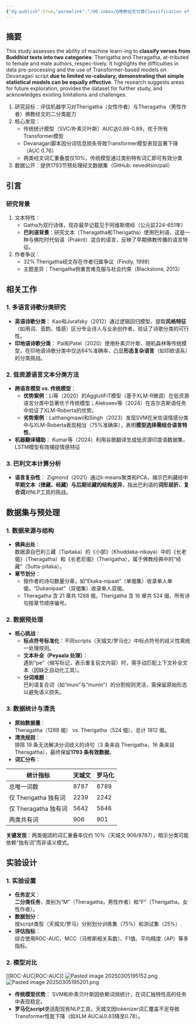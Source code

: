 ```yaml
---
{"dg-publish":true,"permalink":"/00 inbox/@佛教经文分类Classification of Buddhist Verses/","created":"2025-03-05T16:16:13.978+08:00","updated":"2025-03-05T19:57:20.208+08:00"}
---
```




## 摘要
This study assesses the ability of machine learn-ing to **classify verses from Buddhist texts into two categories**: Therigatha and Theragatha, at-tributed to female and male authors, respec-tively. It highlights the difficulties in data pre-processing and the use of Transformer-based models on Devanagari script **due to limited vo-cabulary, demonstrating that simple statistical models can be equally effective**. The research suggests areas for future exploration, provides the dataset for further study, and acknowledges existing limitations and challenges.

1. 研究目标：评估机器学习对Therigatha（女性作者）与Theragatha（男性作者）佛教经文的二分类能力
2. 核心发现：
   - 传统统计模型（SVC/朴素贝叶斯）AUC达0.88-0.89，优于所有Transformer模型
   - Devanagari脚本因分词信息损失导致Transformer模型表现显著下降（AUC 0.76）
   - 两类经文词汇重叠度仅10%，传统模型通过类别特有词汇即可有效分类
3. 数据公开：提供1793节预处理经文数据集（GitHub: neveditsin/pali）

## 引言
### 研究背景
1. 文本特性：
   - Gatha为双行诗体，现存最早记载见于阿维斯塔经（公元前224-651年）
   - **巴利语背景**：研究文本（Theragatha和Therigatha）使用巴利语，这是一种与佛陀时代俗语（Prakrit）混合的语言，反映了早期佛教传播的语言特征。
2. 作者争议：
   - 32% Therigatha经文存在作者归属争议（Findly, 1999）
   - 主题差异：Therigatha侧重苦难克服与社会约束（Blackstone, 2013）

## 相关工作
### **1. 多语言诗歌分类研究**
- **英语诗歌分类**： Kao和Jurafsky（2012）通过逻辑回归模型，提取**风格特征**（如用词、音韵、情感）区分专业诗人与业余创作者，验证了诗歌分类的可行性。
- **印地语诗歌分类**： Pal和Patel（2020）使用朴素贝叶斯、随机森林等传统模型，在印地语诗歌分类中仅达64%准确率，凸显**形态复杂语言**（如印欧语系）的分类挑战。

### **2. 低资源语言文本分类方法**
- **跨语言模型 vs. 传统模型**：
    - **优势案例**：Li等（2020）的AgglutiFiT模型（基于XLM-R微调）在低资源语言分类中显著优于传统模型；Alekseev等（2024）在吉尔吉斯语任务中验证了XLM-Roberta的优势。
    - **劣势案例**：Lalthangmawii和Singh（2023）发现SVM在米佐语情感分类中与XLM-Roberta表现相当（75%准确率），表明**模型选择需结合语言特性**。
- **机器翻译辅助**： Kumar等（2024）利用谷歌翻译生成低资源印度语数据集，LSTM模型有效捕捉情感特征

### **3. 巴利文本计算分析**
- **语言复杂性**： Zigmond（2021）通过k-means聚类和PCA，揭示巴利藏经中**早期文本（律藏、经藏）与后期论藏的结构差异**，指出巴利语的**词形屈折、复合词**对NLP工具的挑战。

## 数据集与预处理
### **1. 数据来源与结构**
- **佛典出处**：  
  数据源自巴利三藏（Tipitaka）的《小部》（Khuddaka-nikaya）中的《长老偈》（Theragatha）和《长老尼偈》（Therigatha），属于佛教经典中的“经藏”（Sutta-pitaka）。
- **章节划分**：  
  - 按作者的诗句数量分章，如“Ekaka-nipaat”（单偈集）收录单人单偈，“Dukanipaat”（双偈集）收录单人双偈。  
  - Theragatha 含 21 章共 1288 偈，Therigatha 含 16 章共 524 偈，所有诗句按章节顺序编号。

### **2. 数据预处理**
- **核心挑战**：  
  - **标点符号标准化**：不同scripts（天城文/罗马化）中标点符号的歧义性需统一处理规则。  
  - **文本补全（Peyaala 处理）**：  
    遇到“pe”（缩写标记，表示重复前文内容）时，需手动匹配上下文补全文本（因缺乏自动化工具）。  
  - **分词难题**：  
    巴利语复合词（如“muni”与“munin”）的分割规则灵活，需保留原始形态以避免语义损失。

### **3. 数据统计与清洗**
- **原始数据量**：  
  Theragatha（1288 偈） vs. Therigatha（524 偈），总计 1812 偈。
- **清洗规则**：  
  排除 19 条无法解决分词歧义的诗句（3 条来自 Therigatha，16 条来自 Theragatha），最终保留**1793 条有效数据**。
- **词汇分布**：  

| **统计指标**         | 天城文  | 罗马化  |
| ---------------- | ---- | ---- |
| 总唯一词数            | 8787 | 8789 |
| 仅 Therigatha 独有词 | 2239 | 2242 |
| 仅 Theragatha 独有词 | 5642 | 5646 |
| 两类共有词            | 906  | 901  |
  
**关键发现**：两类偈颂的词汇重叠率仅约 10%（天城文 906/8787），暗示分类可能依赖“独有词”而非语义模式。

## 实验设计
### **1. 实验设置**
- **任务定义**：  
  **二分类任务**，类别为“M”（Theragatha，男性作者）和“F”（Therigatha，女性作者）。
- **数据划分**：  
  按script类型（天城文/罗马）分别划分训练集（75%）和测试集（25%）.
- **评估指标**：  
  综合使用ROC-AUC、MCC（马修斯相关系数）、F1值、平均精度（AP）等多指标。

### **2. 模型对比**
[[ROC-AUC\|ROC-AUC]]
![Pasted image 20250305195152.png](/img/user/09%20settings/Z%20attachment/Pasted%20image%2020250305195152.png)
![Pasted image 20250305195201.png](/img/user/09%20settings/Z%20attachment/Pasted%20image%2020250305195201.png)

- **传统模型优势**： SVM和朴素贝叶斯因依赖词频统计，在词汇独特性高的任务中表现稳定。
- **罗马化script**更适配现有NLP工具，天城文因tokenizer词汇覆盖不足导致Transformer性能下降（如XLM AUC从0.83降至0.78）。



